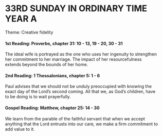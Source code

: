 # 33RD SUNDAY IN ORDINARY TIME YEAR A
Theme: Creative fidelity

#### 1st Reading: Proverbs, chapter 31: 10 - 13, 19 - 20, 30 - 31

The ideal wife is portrayed as the one who uses her ingenuity to strengthen her commitment to her marriage. The impact of her resourcefulness extends beyond the bounds of her home.

#### 2nd Reading: 1 Thessalonians, chapter 5: 1 - 6

Paul advises that we should not be unduly preoccupied with knowing the exact day of the Lord’s second coming. All that we, as God’s children, have to be doing is to wait prayerfully.

#### Gospel Reading: Matthew, chapter 25: 14 - 30

We learn from the parable of the faithful servant that when we accept anything that the Lord entrusts into our care, we make a firm commitment to add value to it.